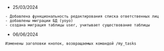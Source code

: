 * 25/03/2024
```
- Добавлена функциональность редактирования списка ответственных лиц
- добавлены миграции БД (yoyo)
- создана миграция таблицы user, учитывает существование таблицы
```

* 06/06/2024
```
Изменены заголовки кнопок, возвращаемых командой /my_tasks
```